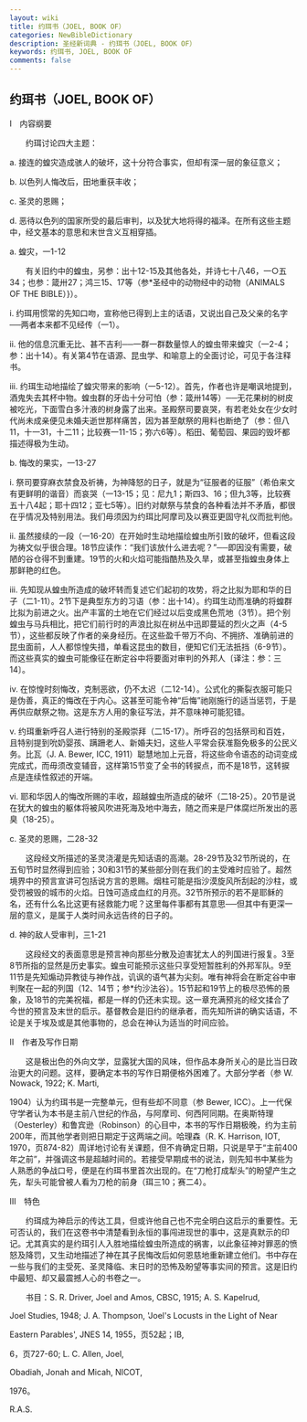 ```yaml
---
layout: wiki
title: 约珥书（JOEL, BOOK OF）
categories: NewBibleDictionary
description: 圣经新词典 - 约珥书（JOEL, BOOK OF）
keywords: 约珥书, JOEL, BOOK OF
comments: false
---
```


## 约珥书（JOEL, BOOK OF）

Ⅰ　内容纲要

　　约珥讨论四大主题：

a. 接连的蝗灾造成骇人的破坏，这十分符合事实，但却有深一层的象征意义；

b. 以色列人悔改后，田地重获丰收；

c. 圣灵的恩赐；

d. 恶待以色列的国家所受的最后审判，以及犹大地将得的福泽。在所有这些主题中，经文基本的意思和末世含义互相穿插。

a. 蝗灾，一1-12

　　有关旧约中的蝗虫，另参：出十12-15及其他各处，并诗七十八46，一○五34；也参：箴卅27；鸿三15、17等（参*圣经中的动物经中的动物（ANIMALS OF THE BIBLE）}）。

i. 约珥用惯常的先知口吻，宣称他已得到上主的话语，又说出自己及父亲的名字──两者本来都不见经传（一1）。

ii. 他的信息沉重无比、甚不吉利──一群一群数量惊人的蝗虫带来蝗灾（一2-4；参：出十14）。有关第4节在语源、昆虫学、和喻意上的全面讨论，可见于各注释书。

iii. 约珥生动地描绘了蝗灾带来的影响（一5-12）。首先，作者也许是嘲讽地提到，酒鬼失去其杯中物。蝗虫群的牙齿十分可怕（参：箴卅14等）──无花果树的树皮被吃光，下面雪白多汁液的树身露了出来。圣殿祭司要哀哭，有若老处女在少女时代尚未成亲便见未婚夫逝世那样痛苦，因为甚至献祭的用料也断绝了（参：但八11，十一31，十二11；比较赛一11-15；弥六6等）。稻田、葡萄园、果园的毁坏都描述得极为生动。

b. 悔改的果实，一13-27

i. 祭司要穿麻衣禁食及祈祷，为神降怒的日子，就是为“征服者的征服”（希伯来文有更鲜明的谐音）而哀哭（一13-15；见：尼九1；斯四3、16；但九3等，比较赛五十八4起；耶十四12；亚七5等）。旧约对献祭与禁食的各种看法并不矛盾，都很在乎情况及特别用法。我们毋须因为约珥比阿摩司及以赛亚更固守礼仪而批判他。

ii. 虽然接续的一段（一16-20）在开始时生动地描绘蝗虫所引致的破坏，但看这段为祷文似乎很合理。18节应读作：“我们该放什么进去呢？”──即因没有需要，破陋的谷仓得不到重建。19节的火和火焰可能指酷热及久旱，或甚至指蝗虫身体上那鲜艳的红色。

iii. 先知现从蝗虫所造成的破坏转而复述它们起初的攻势，将之比拟为耶和华的日子（二1-11）。2节下是典型东方的习语（参：出十14）。约珥生动而准确的将蝗群比拟为前进之火。出产丰富的土地在它们经过以后变成黑色荒地（3节）。把个别蝗虫与马兵相比，把它们前行时的声浪比拟在树丛中迅即蔓延的烈火之声（4-5节），这些都反映了作者的亲身经历。在这些盈千带万不向、不拥挤、准确前进的昆虫面前，人人都惊惶失措，单看这昆虫的数目，便知它们无法扺挡（6-9节）。而这些真实的蝗虫可能像征在断定谷中将要面对审判的外邦人〔译注：参：三14〕。

iv. 在惊惶时刻悔改，克制恶欲，仍不太迟（二12-14）。公式化的撕裂衣服可能只是伪善，真正的悔改在于内心。这甚至可能令神“后悔”祂刚施行的适当惩罚，于是再供应献祭之物。这是东方人用的象征写法，并不意味神可能犯错。

v. 约珥重新呼召人进行特别的圣殿崇拜（二15-17）。所呼召的包括祭司和百姓，且特别提到吮奶婴孩、蹒跚老人、新婚夫妇，这些人平常会获准豁免极多的公民义务。比瓦（J. A. Bewer, ICC, 1911）聪慧地加上元音，将这些命令语态的动词变成完成式，而毋须改变辅音，这样第15节变了全书的转捩点，而不是18节，这转捩点是连续性叙述的开端。

vi. 耶和华因人的悔改所赐的丰收，超越蝗虫所造成的破坏（二18-25）。20节是说在犹大的蝗虫的躯体将被风吹进死海及地中海去，随之而来是尸体腐烂所发出的恶臭（18-25）。

c. 圣灵的恩赐，二28-32

　　这段经文所描述的圣灵浇灌是先知话语的高潮。28-29节及32节所说的，在五旬节时显然得到应验；30和31节的某些部分则在我们的主受难时应验了。超然境界中的预言宣讲可包括说方言的恩赐。烟柱可能是指沙漠旋风所刮起的沙柱，或受罚被毁的城市的火焰。日蚀可造成血红的月亮。32节所预示的若不是耶稣的名，还有什么名比这更有拯救能力呢？这里每件事都有其意思──但其中有更深一层的意义，是属于人类时间永远告终的日子的。

d. 神的敌人受审判，三1-21

　　这段经文的表面意思是预言神向那些分散及迫害犹太人的列国进行报复。3至8节所指的显然是历史事实。蝗虫可能预示这些只享受短暂胜利的外邦军队。9至11节是先知煽动异教徒与神作战，讥讽的语气甚为尖刻。唯有神将会在断定谷中审判聚在一起的列国（12、14节；参*约沙法谷）。15节起和19节上的极尽恐怖的景象，及18节的完美祝福，都是一样的仍还未实现。这一章充满预兆的经文揉合了今世的预言及末世的启示。基督教会是旧约的继承者，而先知所讲的确实话语，不论是关于埃及或是其他事物的，总会在神认为适当的时间应验。

Ⅱ　作者及写作日期

　　这是极出色的外向文学，显露犹大国的风味，但作品本身所关心的是比当日政治更大的问题。这样，要确定本书的写作日期便格外困难了。大部分学者（参 W. Nowack, 1922; K. Marti,

1904）认为约珥书是一完整单元，但有些却不同意（参 Bewer, ICC）。上一代保守学者认为本书是主前八世纪的作品，与阿摩司、何西阿同期。在奥斯特理（Oesterley）和鲁宾逊（Robinson）的心目中，本书的写作日期极晚，约为主前200年，而其他学者则把日期定于这两端之间。哈理森（R. K. Harrison, IOT, 1970，页874-82）周详地讨论有关课题，但不肯确定日期，只说是早于“主前400年之前”，并强调这书是超越时间的。若接受早期成书的说法，则先知书中某些为人熟悉的争战口号，便是在约珥书里首次出现的。在“刀枪打成犁头”的盼望产生之先，犁头可能曾被人看为刀枪的前身（珥三10；赛二4）。

Ⅲ　特色

　　约珥成为神启示的传达工具，但或许他自己也不完全明白这启示的重要性。无可否认的，我们在这卷书中清楚看到永恒的事闯进现世的事中，这是真默示的印记。尤其真实的是约珥引人入胜地描绘蝗虫所造成的祸害，以此象征神对罪恶的愤怒及降罚，又生动地描述了神在其子民悔改后如何恩慈地重新建立他们。书中存在一些与我们的主受死、圣灵降临、末日时的恐怖及盼望等事实间的预言。这是旧约中最短、却又最震撼人心的书卷之一。

　　书目：S. R. Driver, Joel and Amos, CBSC, 1915; A. S. Kapelrud,

Joel Studies, 1948; J. A. Thompson, 'Joel's Locusts in the Light of Near

Eastern Parables', JNES 14, 1955，页52起；IB,

6，页727-60; L. C. Allen, Joel,

Obadiah, Jonah and Micah, NICOT,

1976。

R.A.S.






